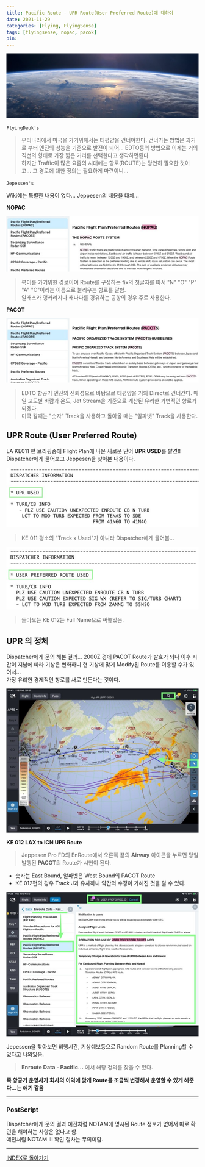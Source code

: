 ```yaml
---
title: Pacific Route - UPR Route(User Preferred Route)에 대하여
date: 2021-11-29
categories: [Flying, FlyingSense]
tags: [flyingsense, nopac, pacok]
pin:
---
```


![arinc](/img/flying/sense/pacific.jpg)

`FlyingDeuk's`
> 우리나라에서 미국을 가기위해서는 태평양을 건너야한다. 건너가는 방법은 과거로 부터 엔진의 성능을 기준으로 발전이 되어... EDTO등의 방법으로 이제는 거의 직선의 형태로 가장 짧은 거리를 선택한다고 생각하면된다. <br>
하지만 Traffic이 많은 요즘의 시대에는 항로(ROUTE)는 당연히 필요한 것이고... 그 경로에 대한 정의는 필요하게 마련이니...

`Jepessen's`

Wiki에는 특별한 내용이 없다... Jeppesen의 내용을 대체...

**NOPAC**

![upr](/img/flying/sense/nopac.jpg)
>북미를 가기위한 경로이며 Route를 구성하는 fix의 첫글자를 따서 "N" "O" "P" "A" "C"이라는 이름으로 불리우는 항로를 말함. <br>
알래스카 앵커리지나 캐나다를 경유하는 공항의 경우 주로 사용한다.

**PACOT**

![upr](/img/flying/sense/pacot.jpg)
>EDTO 항공기 엔진의 신뢰성으로 바탕으로 태평양을 거의 Direct로 건너간다. 매일 고도별 바람과 온도, Jet Stream을 기준으로 계산된 유리한 가변적인 항로가 되겠다. <br>
미국 갈때는 "숫자" Track을 사용하고 돌아올 때는 "알파벳" Track을 사용한다.

## UPR Route (User Preferred Route)
LA KE011 편 브리핑중에 Flight Plan에 나온 새로운 단어 **UPR USED**를 발견!! <br>
Dispatcher에게 물어보고 Jeppesen을 찾아본 내용이다.

![upr](/img/flying/sense/upr1.jpg)
> KE 011 평소의 "Track x Used"가 아니라 Dispatcher에게 물어봄...

![upr](/img/flying/sense/upr2.jpg)
> 돌아오는 KE 012는 Full Name으로 써놓았음.

## UPR 의 정체

Dispatcher에게 문의 해본 결과... 2000Z 경에 PACOT Route가 발효가 되나 이후 시간이 지남에 따라 기상은 변화하니 현 기상에 맞게 Modify된 Route를 이용할 수가 있어서... <br>
가장 유리한 경제적인 항로를 새로 만든다는 것이다.

![upr](/img/flying/sense/upr3.jpg)

**KE 012 LAX to ICN UPR Route**
> Jeppesen Pro FD의 EnRoute에서 오른쪽 끝의 **Airway** 아이콘을 누르면 당일 발행된 **PACOT**의 Route가 시현이 된다.

- 숫자는 East Bound, 알파벳은 West Bound의 PACOT Route
- KE 012편의 경우 Track J과 유사하니 약간의 수정이 가해진 것을 알 수 있다.

![upr](/img/flying/sense/upr4.jpg)

Jepessen을 찾아보면 비행시간, 기상예보등으로 Random Route를 Planning할 수 있다고 나와있음.
> **Enroute Data - Pacific...** 에서 해당 정의를 찾을 수 있다.

**즉 항공기 운영사가 회사의 이익에 맞게 Route를 조금씩 변경해서 운영할 수 있게 해준다...는 얘기 같음**

------

### PostScript
Dispatcher에게 문의 결과 예전처럼 NOTAM에 명시된 Route 정보가 없어서 따로 확인을 해야하는 사항은 없다고 함. <br>
예전처럼 NOTAM III 확인 절차는 무의미함. <br>

-------

[INDEX로 돌아가기](/categories/flyingsense/)
